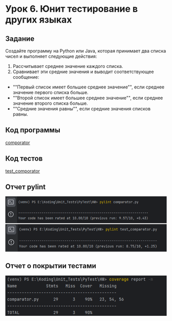 # Урок 6. Юнит тестирование в других языках
## Задание 
Создайте программу на Python или Java, которая принимает два списка чисел и выполняет 
следующие действия:
1) Рассчитывает среднее значение каждого списка. 
2) Сравнивает эти средние значения и выводит соответствующее сообщение:
- ""Первый список имеет большее среднее значение"", если среднее значение первого списка больше.
- ""Второй список имеет большее среднее значение"", если среднее значение второго списка больше.
- ""Средние значения равны"", если средние значения списков равны.


## Код программы
[comporator](https://github.com/Anna1606/PyTest/tree/master/HW)
## Код тестов
[test_comporator](https://github.com/Anna1606/PyTest/tree/master/HW)
## Отчет pylint
![pylint_comparator](pylint_comparator.jpg)
![pylint_test_comparator](pylint_test_comparator.jpg)
## Отчет о покрытии тестами
![coverage_report](coverage_report.jpg)




